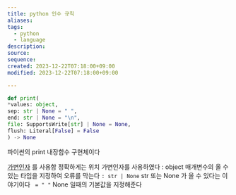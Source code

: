 ```yaml
---
title: python 인수 규칙
aliases: 
tags:
  - python
  - language
description: 
source: 
sequence: 
created: 2023-12-22T07:18:00+09:00
modified: 2023-12-22T07:18:00+09:00

---
```



```python
def print(  
*values: object,  
sep: str | None = " ",  
end: str | None = "\n",  
file: SupportsWrite[str] | None = None,  
flush: Literal[False] = False  
) -> None
```

파이썬의 print 내장함수 구현체이다

[가변인자](가변인자(variadic)#위치%20가변%20인자%20*args) 를 사용함 정확하게는 위치 가변인자를 사용하였다
: object 매개변수의 올 수 있는 타입을 지정하여 오류를 막는다
`: str | None` str 또는 None 가 올 수 있다는 이야기이다
` = " "` None 일때의 기본값을 지정해준다
